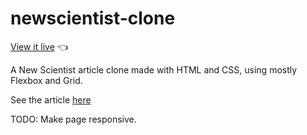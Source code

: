 # newscientist-clone

[View it live](https://chrisnotthere.github.io/newscientist-clone/) :point_left:

A New Scientist article clone made with HTML and CSS, using mostly Flexbox and Grid. 

See the article [here](https://www.newscientist.com/article/2286218-ancient-lake-in-marss-gale-crater-may-have-actually-been-a-small-pond/)

TODO: Make page responsive.

